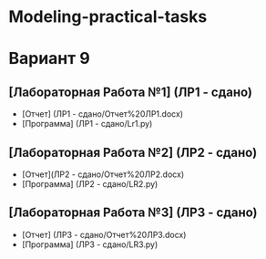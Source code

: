 # Modeling-practical-tasks

# Вариант 9

## [Лабораторная Работа №1] (ЛР1 - сдано)
- [Отчет] (ЛР1 - сдано/Отчет%20ЛР1.docx)
- [Программа] (ЛР1 - сдано/Lr1.py)

## [Лабораторная Работа №2] (ЛР2 - сдано)
- [Отчет](ЛР2 - сдано/Отчет%20ЛР2.docx)
- [Программа] (ЛР2 - сдано/LR2.py)

## [Лабораторная Работа №3] (ЛР3 - сдано)
- [Отчет] (ЛР3 - сдано/Отчет%20ЛР3.docx)
- [Программа] (ЛР3 - сдано/LR3.py)
